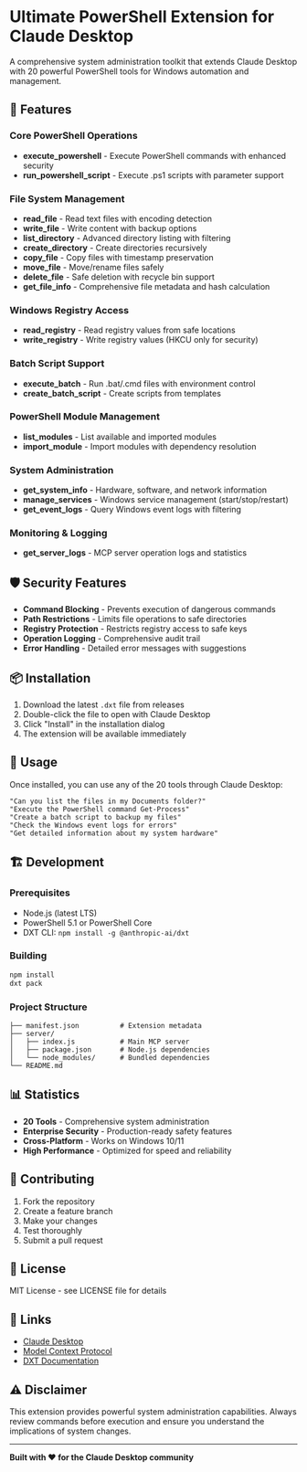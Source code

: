 # Ultimate PowerShell Extension for Claude Desktop

A comprehensive system administration toolkit that extends Claude Desktop with 20 powerful PowerShell tools for Windows automation and management.

## 🚀 Features

### Core PowerShell Operations
- **execute_powershell** - Execute PowerShell commands with enhanced security
- **run_powershell_script** - Execute .ps1 scripts with parameter support

### File System Management
- **read_file** - Read text files with encoding detection
- **write_file** - Write content with backup options
- **list_directory** - Advanced directory listing with filtering
- **create_directory** - Create directories recursively
- **copy_file** - Copy files with timestamp preservation
- **move_file** - Move/rename files safely
- **delete_file** - Safe deletion with recycle bin support
- **get_file_info** - Comprehensive file metadata and hash calculation

### Windows Registry Access
- **read_registry** - Read registry values from safe locations
- **write_registry** - Write registry values (HKCU only for security)

### Batch Script Support
- **execute_batch** - Run .bat/.cmd files with environment control
- **create_batch_script** - Create scripts from templates

### PowerShell Module Management
- **list_modules** - List available and imported modules
- **import_module** - Import modules with dependency resolution

### System Administration
- **get_system_info** - Hardware, software, and network information
- **manage_services** - Windows service management (start/stop/restart)
- **get_event_logs** - Query Windows event logs with filtering

### Monitoring & Logging
- **get_server_logs** - MCP server operation logs and statistics

## 🛡️ Security Features

- **Command Blocking** - Prevents execution of dangerous commands
- **Path Restrictions** - Limits file operations to safe directories
- **Registry Protection** - Restricts registry access to safe keys
- **Operation Logging** - Comprehensive audit trail
- **Error Handling** - Detailed error messages with suggestions

## 📦 Installation

1. Download the latest `.dxt` file from releases
2. Double-click the file to open with Claude Desktop
3. Click "Install" in the installation dialog
4. The extension will be available immediately

## 🔧 Usage

Once installed, you can use any of the 20 tools through Claude Desktop:

```
"Can you list the files in my Documents folder?"
"Execute the PowerShell command Get-Process"
"Create a batch script to backup my files"
"Check the Windows event logs for errors"
"Get detailed information about my system hardware"
```

## 🏗️ Development

### Prerequisites
- Node.js (latest LTS)
- PowerShell 5.1 or PowerShell Core
- DXT CLI: `npm install -g @anthropic-ai/dxt`

### Building
```bash
npm install
dxt pack
```

### Project Structure
```
├── manifest.json          # Extension metadata
├── server/
│   ├── index.js           # Main MCP server
│   ├── package.json       # Node.js dependencies
│   └── node_modules/      # Bundled dependencies
└── README.md
```

## 📊 Statistics

- **20 Tools** - Comprehensive system administration
- **Enterprise Security** - Production-ready safety features
- **Cross-Platform** - Works on Windows 10/11
- **High Performance** - Optimized for speed and reliability

## 🤝 Contributing

1. Fork the repository
2. Create a feature branch
3. Make your changes
4. Test thoroughly
5. Submit a pull request

## 📄 License

MIT License - see LICENSE file for details

## 🔗 Links

- [Claude Desktop](https://claude.ai/download)
- [Model Context Protocol](https://modelcontextprotocol.io/)
- [DXT Documentation](https://github.com/anthropics/dxt)

## ⚠️ Disclaimer

This extension provides powerful system administration capabilities. Always review commands before execution and ensure you understand the implications of system changes.

---

**Built with ❤️ for the Claude Desktop community**
